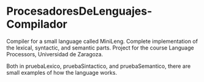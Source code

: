 # ProcesadoresDeLenguajes-Compilador
Compiler for a small language called MiniLeng. Complete implementation of the lexical, syntactic, and semantic parts. Project for the course Language Processors, Universidad de Zaragoza.

Both in pruebaLexico, pruebaSintactico, and pruebaSemantico, there are small examples of how the language works.

